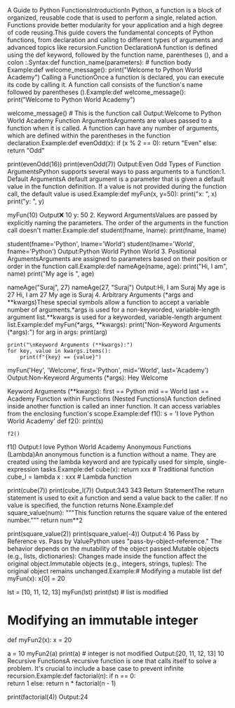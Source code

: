 A Guide to Python FunctionsIntroductionIn Python, a function is a block of organized, reusable code that is used to perform a single, related action. Functions provide better modularity for your application and a high degree of code reusing.This guide covers the fundamental concepts of Python functions, from declaration and calling to different types of arguments and advanced topics like recursion.Function DeclarationA function is defined using the def keyword, followed by the function name, parentheses (), and a colon :.Syntax:def function_name(parameters):
    # function body
Example:def welcome_message():
    print("Welcome to Python World Academy")
Calling a FunctionOnce a function is declared, you can execute its code by calling it. A function call consists of the function's name followed by parentheses ().Example:def welcome_message():
    print("Welcome to Python World Academy")

welcome_message() # This is the function call
Output:Welcome to Python World Academy
Function ArgumentsArguments are values passed to a function when it is called. A function can have any number of arguments, which are defined within the parentheses in the function declaration.Example:def evenOdd(x):
    if (x % 2 == 0):
        return "Even"
    else:
        return "Odd"

print(evenOdd(16))
print(evenOdd(7))
Output:Even
Odd
Types of Function ArgumentsPython supports several ways to pass arguments to a function:1. Default ArgumentsA default argument is a parameter that is given a default value in the function definition. If a value is not provided during the function call, the default value is used.Example:def myFun(x, y=50):
    print("x: ", x)
    print("y: ", y)

myFun(10)
Output:x:  10
y:  50
2. Keyword ArgumentsValues are passed by explicitly naming the parameters. The order of the arguments in the function call doesn't matter.Example:def student(fname, lname):
    print(fname, lname)

student(fname='Python', lname='World')
student(lname='World', fname='Python')
Output:Python World
Python World
3. Positional ArgumentsArguments are assigned to parameters based on their position or order in the function call.Example:def nameAge(name, age):
    print("Hi, I am", name)
    print("My age is ", age)

nameAge("Suraj", 27)
nameAge(27, "Suraj")
Output:Hi, I am Suraj
My age is  27
Hi, I am 27
My age is  Suraj
4. Arbitrary Arguments (*args and **kwargs)These special symbols allow a function to accept a variable number of arguments.*args is used for a non-keyworded, variable-length argument list.**kwargs is used for a keyworded, variable-length argument list.Example:def myFun(*args, **kwargs):
    print("Non-Keyword Arguments (*args):")
    for arg in args:
        print(arg)

    print("\nKeyword Arguments (**kwargs):")
    for key, value in kwargs.items():
        print(f"{key} == {value}")

myFun('Hey', 'Welcome', first='Python', mid='World', last='Academy')
Output:Non-Keyword Arguments (*args):
Hey
Welcome

Keyword Arguments (**kwargs):
first == Python
mid == World
last == Academy
Function within Functions (Nested Functions)A function defined inside another function is called an inner function. It can access variables from the enclosing function's scope.Example:def f1():
    s = 'I love Python World Academy'
    def f2():
        print(s)
        
    f2()
f1()
Output:I love Python World Academy
Anonymous Functions (Lambda)An anonymous function is a function without a name. They are created using the lambda keyword and are typically used for simple, single-expression tasks.Example:def cube(x): return x*x*x   # Traditional function
cube_l = lambda x : x*x*x   # Lambda function

print(cube(7))
print(cube_l(7))
Output:343
343
Return StatementThe return statement is used to exit a function and send a value back to the caller. If no value is specified, the function returns None.Example:def square_value(num):
    """This function returns the square value of the entered number."""
    return num**2

print(square_value(2))
print(square_value(-4))
Output:4
16
Pass by Reference vs. Pass by ValuePython uses "pass-by-object-reference." The behavior depends on the mutability of the object passed.Mutable objects (e.g., lists, dictionaries): Changes made inside the function affect the original object.Immutable objects (e.g., integers, strings, tuples): The original object remains unchanged.Example:# Modifying a mutable list
def myFun(x):
    x[0] = 20

lst = [10, 11, 12, 13]
myFun(lst)
print(lst) # list is modified

# Modifying an immutable integer
def myFun2(x):
    x = 20

a = 10
myFun2(a)
print(a) # integer is not modified
Output:[20, 11, 12, 13]
10
Recursive FunctionsA recursive function is one that calls itself to solve a problem. It's crucial to include a base case to prevent infinite recursion.Example:def factorial(n):
    if n == 0:  
        return 1
    else:
        return n * factorial(n - 1) 
      
print(factorial(4))
Output:24
